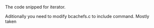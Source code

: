The code snipped for iterator.

Aditionally you need to modify bcachefs.c to include command. Mostly taken
